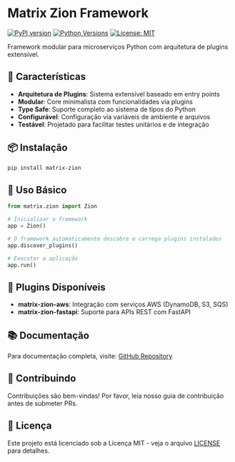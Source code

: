 # Matrix Zion Framework

[![PyPI version](https://badge.fury.io/py/matrix-zion.svg)](https://badge.fury.io/py/matrix-zion)
[![Python Versions](https://img.shields.io/pypi/pyversions/matrix-zion.svg)](https://pypi.org/project/matrix-zion/)
[![License: MIT](https://img.shields.io/badge/License-MIT-yellow.svg)](https://opensource.org/licenses/MIT)

Framework modular para microserviços Python com arquitetura de plugins extensível.

## 🚀 Características

- **Arquitetura de Plugins**: Sistema extensível baseado em entry points
- **Modular**: Core minimalista com funcionalidades via plugins
- **Type Safe**: Suporte completo ao sistema de tipos do Python
- **Configurável**: Configuração via variáveis de ambiente e arquivos
- **Testável**: Projetado para facilitar testes unitários e de integração

## 📦 Instalação

```bash
pip install matrix-zion
```

## 🎯 Uso Básico

```python
from matrix.zion import Zion

# Inicializar o framework
app = Zion()

# O framework automaticamente descobre e carrega plugins instalados
app.discover_plugins()

# Executar a aplicação
app.run()
```

## 🔌 Plugins Disponíveis

- **matrix-zion-aws**: Integração com serviços AWS (DynamoDB, S3, SQS)
- **matrix-zion-fastapi**: Suporte para APIs REST com FastAPI

## 📚 Documentação

Para documentação completa, visite: [GitHub Repository](https://github.com/tuyoshivinicius/python-microservice-v2)

## 🤝 Contribuindo

Contribuições são bem-vindas! Por favor, leia nosso guia de contribuição antes de submeter PRs.

## 📄 Licença

Este projeto está licenciado sob a Licença MIT - veja o arquivo [LICENSE](LICENSE) para detalhes.
